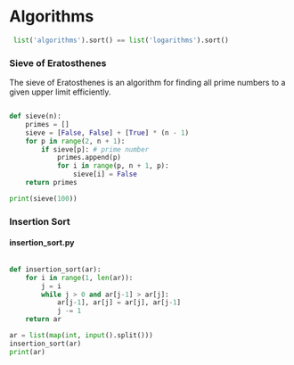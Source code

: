 # Algorithms

```python
 list('algorithms').sort() == list('logarithms').sort()
``` 

### Sieve of Eratosthenes
The sieve of Eratosthenes is an algorithm for finding all prime numbers to a given upper limit efficiently.

```python

def sieve(n):
    primes = []
    sieve = [False, False] + [True] * (n - 1)
    for p in range(2, n + 1):
        if sieve[p]: # prime number
            primes.append(p)
            for i in range(p, n + 1, p):
                sieve[i] = False
    return primes

print(sieve(100))

```


### Insertion Sort

#### insertion_sort.py
```python

def insertion_sort(ar):
    for i in range(1, len(ar)):
        j = i
        while j > 0 and ar[j-1] > ar[j]:
            ar[j-1], ar[j] = ar[j], ar[j-1]
            j -= 1
    return ar

ar = list(map(int, input().split()))
insertion_sort(ar)
print(ar)

```
